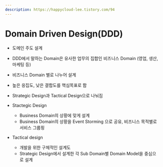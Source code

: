 ```yaml
---
description: https://happycloud-lee.tistory.com/94
---
```


# Domain Driven Design(DDD)

* 도메인 주도 설계
* DDD에서 말하는 Domain은 유사한 업무의 집합인 비즈니스 Domain (영업, 생산, 마케팅 등)
* 비즈니스 Domain 별로 나누어 설계
* 높은 응집도, 낮은 결합도를 핵심목표로 함
* Strategic Design과 Tactical Design으로 나눠짐



* Stactegic Design
  * Business Domain의 상황에 맞게 설계
  * Business Domain의 상황을 Event Storming 으로 공유, 비즈니스 목적별로 서비스 그룹핑
* Tactical design
  * 개발을 위한 구체적인 설계도
  * Strategic Design에서 설계한 각 Sub Domain별 Domain Model을 중심으로 설계

